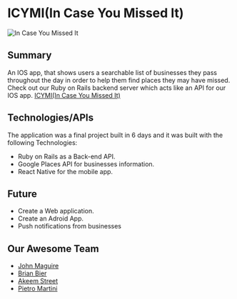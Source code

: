 # ICYMI(In Case You Missed It)

![In Case You Missed It][logo]

[logo]: https://66.media.tumblr.com/7efe668ccadd4a76e548e10b19e19385/tumblr_o6v99yApml1ubupxao1_400.png "In case you missed it"

## Summary
An IOS app, that shows users a searchable list of businesses
they pass throughout the day in order to help them find places they may have missed.
Check out our Ruby on Rails backend server which acts like an API for our IOS app. [ICYMI(In Case You Missed It)](https://github.com/nyc-sea-lions-2016/ICYMI_backend)

## Technologies/APIs

The application was a final project built in 6 days and it was built with the following Technologies:

* Ruby on Rails as a Back-end API.
* Google Places API for businesses information.
* React Native for the mobile app.

## Future

* Create a Web application.
* Create an Adroid App.
* Push notifications from  businesses

## Our Awesome Team

* [John Maguire](https://github.com/jm96441n)
* [Brian Bier](https://github.com/brianbier)
* [Akeem Street](https://github.com/akeem-s)
* [Pietro Martini](https://github.com/Pietro-Martini)
